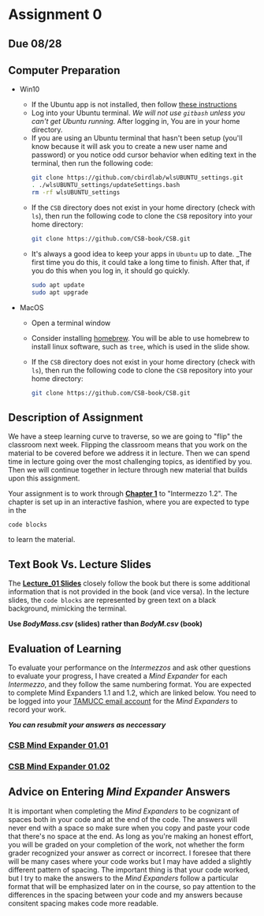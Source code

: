 # Assignment 0 

## Due 08/28

## Computer Preparation
* Win10
  * If the Ubuntu app is not installed, then follow [these instructions](https://github.com/cbirdlab/wlsUBUNTU_settings/blob/master/InstallLinuxOnWindows_Automated.pdf)
  * Log into your Ubuntu terminal.  _We will not use `gitbash` unless you can't get Ubuntu running._ After logging in, You are in your home directory. 
  * If you are using an Ubuntu terminal that hasn't been setup (you'll know because it will ask you to create a new user name and password) or you notice odd cursor behavior when editing text in the terminal, then run the following code:
    ```bash
    git clone https://github.com/cbirdlab/wlsUBUNTU_settings.git
    . ./wlsUBUNTU_settings/updateSettings.bash
    rm -rf wlsUBUNTU_settings
    ```
  * If the `CSB` directory does not exist in your home directory (check with `ls`), then run the following code to clone the `CSB` repository into your home directory:
    ```bash
    git clone https://github.com/CSB-book/CSB.git
    ```
  * It's always a good idea to keep your apps in `Ubuntu` up to date. _The first time you do this, it could take a long time to finish. After that, if you do this when you log in, it should go quickly.
    ```bash
    sudo apt update
    sudo apt upgrade
    ```
    
* MacOS
  * Open a terminal window

  * Consider installing [homebrew](https://brew.sh/).  You will be able to use homebrew to install linux software, such as `tree`, which is used in the slide show.
  * If the `CSB` directory does not exist in your home directory (check with `ls`), then run the following code to clone the `CSB` repository into your home directory:
    ```bash
    git clone https://github.com/CSB-book/CSB.git
    ```

## Description of Assignment

We have a steep learning curve to traverse, so we are going to "flip" the classroom next week. Flipping the classroom means that you work on the material to be covered before we address it in lecture.  Then we can spend time in lecture going over the most challenging topics, as identified by you. Then we will continue together in lecture through new material that builds upon this assignment.

Your assignment is to work through [**Chapter 1**](https://github.com/tamucc-comp-bio-2020/classroom_repo/blob/master/text_book_resources/ComputingSkillsforBiologists_Chapter1.pdf) to "Intermezzo 1.2". The chapter is set up in an interactive fashion, where you are expected to type in the 
```
code blocks
``` 
to learn the material.  

## Text Book Vs. Lecture Slides
The [**Lecture_01 Slides**](https://github.com/tamucc-comp-bio-2020/classroom_repo/blob/master/lectures/Week01_files/Lecture01_WelcomeToTheMatrix.pdf) closely follow the book but there is some additional information that is not provided in the book (and vice versa). In the lecture slides, the `code blocks` are represented by green text on a black background, mimicking the terminal.

**Use _BodyMass.csv_ (slides) rather than _BodyM.csv_ (book)**

## Evaluation of Learning
To evaluate your performance on the _Intermezzos_ and ask other questions to evaluate your progress, I have created a _Mind Expander_ for each _Intermezzo_, and they follow the same numbering format. You are expected to complete Mind Expanders 1.1 and 1.2, which are linked below. You need to be logged into your [TAMUCC email account](https://outlook.tamucc.edu) for the _Mind Expanders_ to record your work.


**_You can resubmit your answers as neccessary_**

### [CSB Mind Expander 01.01](https://forms.office.com/Pages/ResponsePage.aspx?id=8frLNKZngUepylFOslULZlFZdbyVx8RLiPt1GobhHnlUM1FFUUZLT01LR0ZGODU2WVNSV1c0NEpWMi4u)

### [CSB Mind Expander 01.02](https://forms.office.com/Pages/ResponsePage.aspx?id=8frLNKZngUepylFOslULZlFZdbyVx8RLiPt1GobhHnlUM0VSMlJZMFg2VzlNNjZVUTJINk9TRlBSOC4u)

## Advice on Entering _Mind Expander_ Answers
It is important when completing the _Mind Expanders_ to be cognizant of spaces both in your code and at the end of the code. The answers will never end with a space so make sure when you copy and paste your code that there's no space at the end. As long as you're making an honest effort, you will be graded on your completion of the work, not whether the form grader recognized your answer as correct or incorrect.  I foresee that there will be many cases where your code works but I may have added a slightly different pattern of spacing.  The important thing is that your code worked, but I try to make the answers to the _Mind Expanders_ follow a particular format that will be emphasized later on in the course, so pay attention to the differences in the spacing between your code and my answers because consitent spacing makes code more readable.


